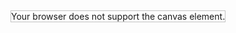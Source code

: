 <!DOCTYPE html>
<html>
<body>

<canvas id="myCanvas" width="500" height="500"
style="border:1px solid #c3c3c3;">
Your browser does not support the canvas element.
</canvas>

<script>
var canvas = document.getElementById("myCanvas");
var ctx = canvas.getContext("2d");
ctx.beginPath();
ctx.arc(250,250,150,0,2*Math.PI);
ctx.stroke();
ctx.fillStyle= "#4a3933";
ctx.fill();
ctx.font= "30px Arial";
ctx.textAlign = "center";
ctx.fillStyle = "white";
ctx.fillText("•",250,255);
ctx.fillText("6", 250, 390);
ctx.fillText("8", 140, 320);
ctx.fillText("7", 180, 370);
ctx.fillText("9", 120, 255);
ctx.fillText("10", 180, 150);
ctx.fillText("11", 140, 190);
ctx.fillText("12", 250, 130);
ctx.fillText("1", 320, 150);
ctx.fillText("2", 360, 190);
ctx.fillText("3", 380, 255);
ctx.fillText("5", 330, 370);
ctx.fillText("4", 370, 320);
</script>

</body>
</html>